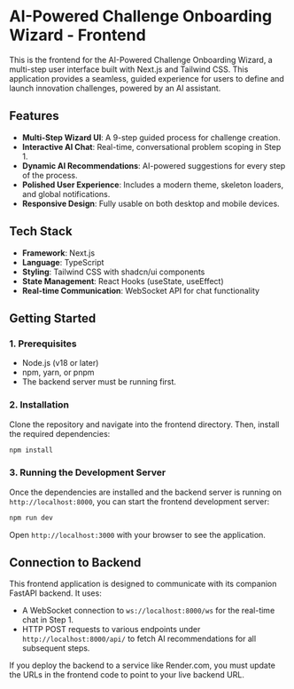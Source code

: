# AI-Powered Challenge Onboarding Wizard - Frontend

This is the frontend for the AI-Powered Challenge Onboarding Wizard, a multi-step user interface built with Next.js and Tailwind CSS. This application provides a seamless, guided experience for users to define and launch innovation challenges, powered by an AI assistant.

## Features

- **Multi-Step Wizard UI**: A 9-step guided process for challenge creation.
- **Interactive AI Chat**: Real-time, conversational problem scoping in Step 1.
- **Dynamic AI Recommendations**: AI-powered suggestions for every step of the process.
- **Polished User Experience**: Includes a modern theme, skeleton loaders, and global notifications.
- **Responsive Design**: Fully usable on both desktop and mobile devices.

## Tech Stack

- **Framework**: Next.js
- **Language**: TypeScript
- **Styling**: Tailwind CSS with shadcn/ui components
- **State Management**: React Hooks (useState, useEffect)
- **Real-time Communication**: WebSocket API for chat functionality

## Getting Started

### 1. Prerequisites

- Node.js (v18 or later)
- npm, yarn, or pnpm
- The backend server must be running first.

### 2. Installation

Clone the repository and navigate into the frontend directory. Then, install the required dependencies:

```bash
npm install
```

### 3. Running the Development Server

Once the dependencies are installed and the backend server is running on `http://localhost:8000`, you can start the frontend development server:

```bash
npm run dev
```

Open `http://localhost:3000` with your browser to see the application.

## Connection to Backend

This frontend application is designed to communicate with its companion FastAPI backend. It uses:

- A WebSocket connection to `ws://localhost:8000/ws` for the real-time chat in Step 1.
- HTTP POST requests to various endpoints under `http://localhost:8000/api/` to fetch AI recommendations for all subsequent steps.

If you deploy the backend to a service like Render.com, you must update the URLs in the frontend code to point to your live backend URL.
